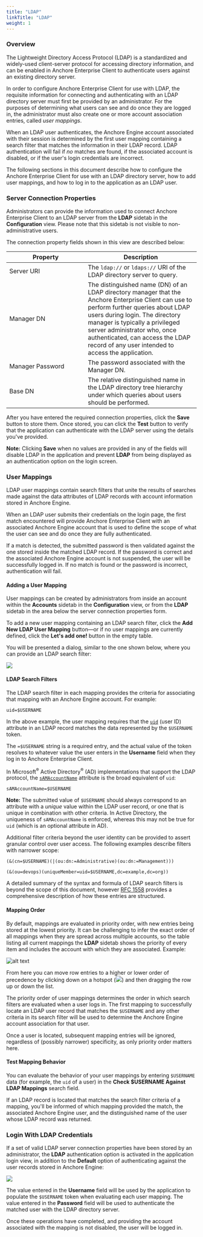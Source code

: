 ```yaml
---
title: "LDAP"
linkTitle: "LDAP"
weight: 1
---
```


<style>
	table td:first-child {
		min-width: 12rem;
	}
	img.img_medium {
		max-width: 30rem !important;
	}
	img.img_mini {
		max-width: 2rem !important;
	}
</style>

### Overview

The Lightweight Directory Access Protocol (LDAP) is a standardized and widely-used client-server protocol for accessing directory information, and can be enabled in Anchore Enterprise Client to authenticate users against an existing directory server.

In order to configure Anchore Enterprise Client for use with LDAP, the requisite information for connecting and authenticating with an LDAP directory server must first be provided by an administrator. For the purposes of determining what users can see and do once they are logged in, the administrator must also create one or more account association entries, called _user mappings_.

When an LDAP user authenticates, the Anchore Engine account associated with their session is determined by the first user mapping containing a search filter that matches the information in their LDAP record. LDAP authentication will fail if&nbsp;_no_ matches are found, if the associated account is disabled, or if the user's login credentials are incorrect.

The following sections in this document describe how to configure the Anchore Enterprise Client for use with an LDAP directory server, how to add user mappings, and how to log in to the application as an LDAP user.

### Server Connection Properties

Administrators can provide the information used to connect Anchore Enterprise Client to an LDAP server from the **LDAP** sidetab in the **Configuration** view. Please note that this sidetab is not visible to non-administrative users.

The connection property fields shown in this view are described below:



|    Property      |    Description     |
|------------------|--------------------|
| Server URI       | The `ldap://` or `ldaps://` URI of the LDAP directory server to query. |
| Manager DN       | The distinguished name (DN) of an LDAP directory manager that the Anchore Enterprise Client can use to perform further queries about LDAP users during login. The directory manager is typically a privileged server administrator who, once authenticated, can access the LDAP record of any user intended to access the application. |
| Manager Password | The password associated with the Manager DN.  |
| Base DN          | The relative distinguished name in the LDAP directory tree hierarchy under which queries about users should be performed.       |

After you have entered the required connection properties, click the **Save** button to store them. Once stored, you can click the **Test** button to verify that the application can authenticate with the LDAP server using the details you've provided.

**Note:** Clicking **Save** when no values are provided in any of the fields will disable LDAP in the application and prevent **LDAP** from being displayed as an authentication option on the login screen.

### User Mappings
LDAP user mappings contain search filters that unite the results of searches made against the data attributes of LDAP records with account information stored in Anchore Engine.

When an LDAP user submits their credentials on the login page, the first match encountered will provide Anchore Enterprise Client with an associated Anchore Engine account that is used to define the scope of what the user can see and do once they are fully authenticated.

If a match is detected, the submitted password is then validated against the one stored inside the matched LDAP record. If the password is correct and the associated Anchore Engine account is not suspended, the user will be successfully logged in. If no match is found or the password is incorrect, authentication will fail.

#### Adding a User Mapping

User mappings can be created by administrators from inside an account within the **Accounts** sidetab in the **Configuration** view, or from the **LDAP** sidetab in the area below the server connection properties form.

To add a new user mapping containing an LDAP search filter, click the **Add New LDAP User Mapping** button—or if no user mappings are currently defined, click the **Let's add one!** button in the empty table.

You will be presented a dialog, similar to the one shown below, where you can provide an LDAP search filter:

<img class="img_medium" src="/LdapAddMapping.png" />

#### LDAP Search Filters
The LDAP search filter in each mapping provides the criteria for associating that mapping with an Anchore Engine account. For example:

```
uid=$USERNAME
```

In the above example, the user mapping requires that the [`uid`](https://tools.ietf.org/html/rfc4519#section-2.39) (user ID) attribute in an LDAP record matches the data represented by the `$USERNAME` token.

The `=$USERNAME` string is a required entry, and the actual value of the token resolves to whatever value the user enters in the **Username** field when they log in to Anchore Enterprise Client.

In Microsoft<sup>®</sup> Active Directory<sup>®</sup> (AD) implementations that support the LDAP protocol, the [`sAMAccountName`](https://docs.microsoft.com/en-us/windows/desktop/ADSchema/a-samaccountname) attribute is the broad equivalent of `uid`:

```
sAMAccountName=$USERNAME
```

**Note:** The submitted value of `$USERNAME` should always correspond to an attribute with a _unique_ value within the LDAP user record, or one that is unique in combination with other criteria. In Active Directory, the uniqueness of `sAMAccountName` is enforced, whereas  this may not be true for `uid` (which is an optional attribute in AD).

Additional filter criteria beyond the user identity can be provided to assert granular control over user access. The following examples describe filters with narrower scope:

```
(&(cn=$USERNAME)(|(ou:dn:=Administrative)(ou:dn:=Management)))
```
```
(&(ou=devops)(uniqueMember=uid=$USERNAME,dc=example,dc=org))
```

A detailed summary of the syntax and formula of LDAP search filters is beyond the scope of this document, however [RFC 1558](https://tools.ietf.org/html/rfc1558) provides a comprehensive description of how these entries are structured.

#### Mapping Order

By default, mappings are evaluated in priority order, with new entries being stored at the lowest priority. It can be challenging to infer the exact order of all mappings when they are spread across multiple accounts, so the table listing all current mappings the **LDAP** sidetab shows the priority of every item and includes the account with which they are associated. Example:

![alt text](/LdapMappingTable.png)

From here you can move row entries to a higher or lower order of precedence by clicking down on a hotspot (<img src="/LdapDragMapping.png" class="img_mini" />) and then dragging the row up or down the list.

The priority order of user mappings determines the order in which search filters are evaluated when a user logs in. The first mapping to successfully locate an LDAP user record that matches the `$USERNAME` and any other criteria in its search filter will be used to determine the Anchore Engine account association for that user.

Once a user is located, subsequent mapping entries will be ignored, regardless of (possibly narrower) specificity, as only priority order matters here.

#### Test Mapping Behavior

You can evaluate the behavior of your user mappings by entering `$USERNAME` data (for example, the `uid` of a user) in the **Check $USERNAME Against LDAP Mappings** search field.

If an LDAP record is located that matches the search filter criteria of a mapping, you'll be informed of which mapping provided the match, the associated Anchore Engine user, and the distinguished name of the user whose LDAP record was returned.

### Login With LDAP Credentials

If a set of valid LDAP server connection properties have been stored by an administrator, the **LDAP** authentication option is activated in the application login view, in addition to the **Default** option of authenticating against the user records stored in Anchore Engine:

<img class="img_medium" src="/LdapLogin.png" />

The value entered in the **Username** field will be used by the application to populate the `$USERNAME` token when evaluating each user mapping. The value entered in the **Password** field will be used to authenticate the matched user with the LDAP directory server.

Once these operations have completed, and providing the account associated with the mapping is not disabled, the user will be logged in.



